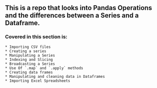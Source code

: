 ## This is a repo that looks into Pandas Operations and the differences between a Series and a Dataframe.

### Covered in this section is:
    
    * Importing CSV files
    * Creating a series
    * Manipulating a Series
    * Indexing and Slicing
    * Broadcasting a Series
    * Use Of `.map` and `.apply` methods
    * Creating data frames
    * Manipulating and cleaning data in Dataframes
    * Importing Excel Spreadsheets
